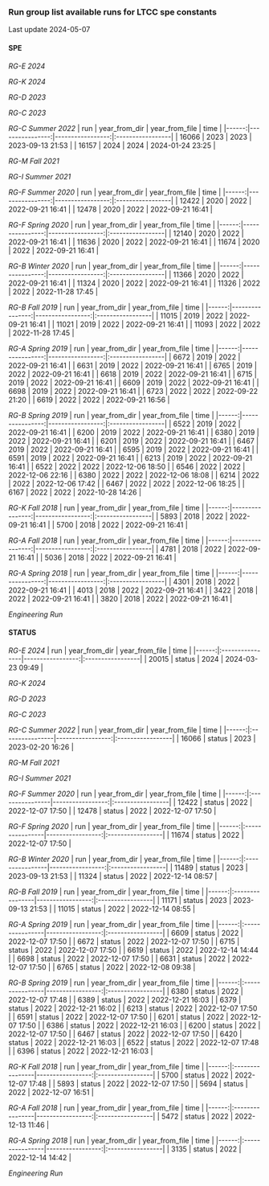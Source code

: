 
### Run group list available runs for LTCC spe constants

Last update 2024-05-07

#### SPE

*RG-E 2024*
 

*RG-K 2024*
 

*RG-D 2023*
 

*RG-C 2023*
 

*RG-C Summer 2022*
|   run |   year_from_dir |   year_from_file | time             |
|------:|----------------:|-----------------:|:-----------------|
| 16066 |            2023 |             2023 | 2023-09-13 21:53 |
| 16157 |            2024 |             2024 | 2024-01-24 23:25 | 

*RG-M Fall 2021*
 

*RG-I Summer 2021*
 

*RG-F Summer 2020*
|   run |   year_from_dir |   year_from_file | time             |
|------:|----------------:|-----------------:|:-----------------|
| 12422 |            2020 |             2022 | 2022-09-21 16:41 |
| 12478 |            2020 |             2022 | 2022-09-21 16:41 | 

*RG-F Spring 2020*
|   run |   year_from_dir |   year_from_file | time             |
|------:|----------------:|-----------------:|:-----------------|
| 12140 |            2020 |             2022 | 2022-09-21 16:41 |
| 11636 |            2020 |             2022 | 2022-09-21 16:41 |
| 11674 |            2020 |             2022 | 2022-09-21 16:41 | 

*RG-B Winter 2020*
|   run |   year_from_dir |   year_from_file | time             |
|------:|----------------:|-----------------:|:-----------------|
| 11366 |            2020 |             2022 | 2022-09-21 16:41 |
| 11324 |            2020 |             2022 | 2022-09-21 16:41 |
| 11326 |            2022 |             2022 | 2022-11-28 17:45 | 

*RG-B Fall 2019*
|   run |   year_from_dir |   year_from_file | time             |
|------:|----------------:|-----------------:|:-----------------|
| 11015 |            2019 |             2022 | 2022-09-21 16:41 |
| 11021 |            2019 |             2022 | 2022-09-21 16:41 |
| 11093 |            2022 |             2022 | 2022-11-28 17:45 | 

*RG-A Spring 2019*
|   run |   year_from_dir |   year_from_file | time             |
|------:|----------------:|-----------------:|:-----------------|
|  6672 |            2019 |             2022 | 2022-09-21 16:41 |
|  6631 |            2019 |             2022 | 2022-09-21 16:41 |
|  6765 |            2019 |             2022 | 2022-09-21 16:41 |
|  6618 |            2019 |             2022 | 2022-09-21 16:41 |
|  6715 |            2019 |             2022 | 2022-09-21 16:41 |
|  6609 |            2019 |             2022 | 2022-09-21 16:41 |
|  6698 |            2019 |             2022 | 2022-09-21 16:41 |
|  6723 |            2022 |             2022 | 2022-09-22 21:20 |
|  6619 |            2022 |             2022 | 2022-09-21 16:56 | 

*RG-B Spring 2019*
|   run |   year_from_dir |   year_from_file | time             |
|------:|----------------:|-----------------:|:-----------------|
|  6522 |            2019 |             2022 | 2022-09-21 16:41 |
|  6200 |            2019 |             2022 | 2022-09-21 16:41 |
|  6380 |            2019 |             2022 | 2022-09-21 16:41 |
|  6201 |            2019 |             2022 | 2022-09-21 16:41 |
|  6467 |            2019 |             2022 | 2022-09-21 16:41 |
|  6595 |            2019 |             2022 | 2022-09-21 16:41 |
|  6591 |            2019 |             2022 | 2022-09-21 16:41 |
|  6213 |            2019 |             2022 | 2022-09-21 16:41 |
|  6522 |            2022 |             2022 | 2022-12-06 18:50 |
|  6546 |            2022 |             2022 | 2022-12-06 22:16 |
|  6380 |            2022 |             2022 | 2022-12-06 18:08 |
|  6214 |            2022 |             2022 | 2022-12-06 17:42 |
|  6467 |            2022 |             2022 | 2022-12-06 18:25 |
|  6167 |            2022 |             2022 | 2022-10-28 14:26 | 

*RG-K Fall 2018*
|   run |   year_from_dir |   year_from_file | time             |
|------:|----------------:|-----------------:|:-----------------|
|  5893 |            2018 |             2022 | 2022-09-21 16:41 |
|  5700 |            2018 |             2022 | 2022-09-21 16:41 | 

*RG-A Fall 2018*
|   run |   year_from_dir |   year_from_file | time             |
|------:|----------------:|-----------------:|:-----------------|
|  4781 |            2018 |             2022 | 2022-09-21 16:41 |
|  5036 |            2018 |             2022 | 2022-09-21 16:41 | 

*RG-A Spring 2018*
|   run |   year_from_dir |   year_from_file | time             |
|------:|----------------:|-----------------:|:-----------------|
|  4301 |            2018 |             2022 | 2022-09-21 16:41 |
|  4013 |            2018 |             2022 | 2022-09-21 16:41 |
|  3422 |            2018 |             2022 | 2022-09-21 16:41 |
|  3820 |            2018 |             2022 | 2022-09-21 16:41 | 

*Engineering Run*
 

#### STATUS


*RG-E 2024*
|   run | year_from_dir   |   year_from_file | time             |
|------:|:----------------|-----------------:|:-----------------|
| 20015 | status          |             2024 | 2024-03-23 09:49 | 

*RG-K 2024*
 

*RG-D 2023*
 

*RG-C 2023*
 

*RG-C Summer 2022*
|   run | year_from_dir   |   year_from_file | time             |
|------:|:----------------|-----------------:|:-----------------|
| 16066 | status          |             2023 | 2023-02-20 16:26 | 

*RG-M Fall 2021*
 

*RG-I Summer 2021*
 

*RG-F Summer 2020*
|   run | year_from_dir   |   year_from_file | time             |
|------:|:----------------|-----------------:|:-----------------|
| 12422 | status          |             2022 | 2022-12-07 17:50 |
| 12478 | status          |             2022 | 2022-12-07 17:50 | 

*RG-F Spring 2020*
|   run | year_from_dir   |   year_from_file | time             |
|------:|:----------------|-----------------:|:-----------------|
| 11674 | status          |             2022 | 2022-12-07 17:50 | 

*RG-B Winter 2020*
|   run | year_from_dir   |   year_from_file | time             |
|------:|:----------------|-----------------:|:-----------------|
| 11489 | status          |             2023 | 2023-09-13 21:53 |
| 11324 | status          |             2022 | 2022-12-14 08:57 | 

*RG-B Fall 2019*
|   run | year_from_dir   |   year_from_file | time             |
|------:|:----------------|-----------------:|:-----------------|
| 11171 | status          |             2023 | 2023-09-13 21:53 |
| 11015 | status          |             2022 | 2022-12-14 08:55 | 

*RG-A Spring 2019*
|   run | year_from_dir   |   year_from_file | time             |
|------:|:----------------|-----------------:|:-----------------|
|  6609 | status          |             2022 | 2022-12-07 17:50 |
|  6672 | status          |             2022 | 2022-12-07 17:50 |
|  6715 | status          |             2022 | 2022-12-07 17:50 |
|  6619 | status          |             2022 | 2022-12-14 14:44 |
|  6698 | status          |             2022 | 2022-12-07 17:50 |
|  6631 | status          |             2022 | 2022-12-07 17:50 |
|  6765 | status          |             2022 | 2022-12-08 09:38 | 

*RG-B Spring 2019*
|   run | year_from_dir   |   year_from_file | time             |
|------:|:----------------|-----------------:|:-----------------|
|  6380 | status          |             2022 | 2022-12-07 17:48 |
|  6389 | status          |             2022 | 2022-12-21 16:03 |
|  6379 | status          |             2022 | 2022-12-21 16:02 |
|  6213 | status          |             2022 | 2022-12-07 17:50 |
|  6591 | status          |             2022 | 2022-12-07 17:50 |
|  6201 | status          |             2022 | 2022-12-07 17:50 |
|  6386 | status          |             2022 | 2022-12-21 16:03 |
|  6200 | status          |             2022 | 2022-12-07 17:50 |
|  6467 | status          |             2022 | 2022-12-07 17:50 |
|  6420 | status          |             2022 | 2022-12-21 16:03 |
|  6522 | status          |             2022 | 2022-12-07 17:48 |
|  6396 | status          |             2022 | 2022-12-21 16:03 | 

*RG-K Fall 2018*
|   run | year_from_dir   |   year_from_file | time             |
|------:|:----------------|-----------------:|:-----------------|
|  5700 | status          |             2022 | 2022-12-07 17:48 |
|  5893 | status          |             2022 | 2022-12-07 17:50 |
|  5694 | status          |             2022 | 2022-12-07 16:51 | 

*RG-A Fall 2018*
|   run | year_from_dir   |   year_from_file | time             |
|------:|:----------------|-----------------:|:-----------------|
|  5472 | status          |             2022 | 2022-12-13 11:46 | 

*RG-A Spring 2018*
|   run | year_from_dir   |   year_from_file | time             |
|------:|:----------------|-----------------:|:-----------------|
|  3135 | status          |             2022 | 2022-12-14 14:42 | 

*Engineering Run*
 
